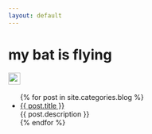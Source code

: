 ```yaml
---
layout: default
---
```


<body>
  <div class="index-wrapper">
    <div class="aside">
        <div class="info-card">
        <h1>my bat is flying</h1>
        <a href="https://github.com/limeng32/mybatis.flying/" target="_blank"><img src="https://cdn2.iconfinder.com/data/icons/social-icons-33/128/Github-32.png" alt="" width="24"/></a>
        <img src="https://maven-badges.herokuapp.com/maven-central/com.github.limeng32/mybatis.flying/badge.svg" alt="" href="https://maven-badges.herokuapp.com/maven-central/com.github.limeng32/mybatis.flying" target="_blank"/>
        <img src="https://img.shields.io/badge/license-Apache%202-4EB1BA.svg" alt="" href="https://www.apache.org/licenses/LICENSE-2.0.html" target="_blank"/>
      </div>
      <div id="particles-js">
      </div>
    </div>
    <div class="index-content">
      <ul class="artical-list">
        {% for post in site.categories.blog %}
        <li>
          <a href="{{ site.url }}{{ post.url }}" class="title">{{ post.title }}</a>
          <div class="title-desc">{{ post.description }}</div>
        </li>
        {% endfor %}
      </ul>
    </div>
  </div>
</body>
